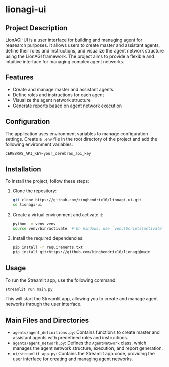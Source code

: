 # lionagi-ui

## Project Description

LionAGI-UI is a user interface for building and managing agent for reasearch purposes. It allows users to create master and assistant agents, define their roles and instructions, and visualize the agent network structure using the LionAGI framework. The project aims to provide a flexible and intuitive interface for managing complex agent networks.

## Features

- Create and manage master and assistant agents
- Define roles and instructions for each agent
- Visualize the agent network structure
- Generate reports based on agent network execution

## Configuration

The application uses environment variables to manage configuration settings. Create a `.env` file in the root directory of the project and add the following environment variables:

```
CEREBRAS_API_KEY=your_cerebras_api_key
```

## Installation

To install the project, follow these steps:

1. Clone the repository:
   ```bash
   git clone https://github.com/kinghendrix10/lionagi-ui.git
   cd lionagi-ui
   ```

2. Create a virtual environment and activate it:
   ```bash
   python -m venv venv
   source venv/bin/activate  # On Windows, use `venv\Scripts\activate`
   ```

3. Install the required dependencies:
   ```bash
   pip install -r requirements.txt
   pip install git+https://github.com/kinghendrix10/lionagi@main
   ```

## Usage

To run the Streamlit app, use the following command:
```bash
streamlit run main.py
```

This will start the Streamlit app, allowing you to create and manage agent networks through the user interface.

## Main Files and Directories

- `agents/agent_definitions.py`: Contains functions to create master and assistant agents with predefined roles and instructions.
- `agents/agent_network.py`: Defines the `AgentNetwork` class, which manages the agent network structure, execution, and report generation.
- `ui/streamlit_app.py`: Contains the Streamlit app code, providing the user interface for creating and managing agent networks.
